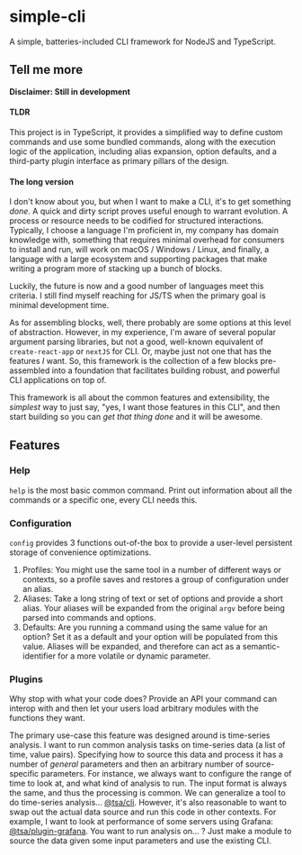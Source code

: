 # simple-cli

A simple, batteries-included CLI framework for NodeJS and TypeScript.

## Tell me more

**Disclaimer: Still in development**

#### TLDR

This project is in TypeScript, it provides a simplified way to define custom commands and use some bundled commands, along with the execution logic of the application, including alias expansion, option defaults, and a third-party plugin interface as primary pillars of the design.

#### The long version

I don't know about you, but when I want to make a CLI, it's to get something _done_. A quick and dirty script proves useful enough to warrant evolution. A process or resource needs to be codified for structured interactions. Typically, I choose a language I'm proficient in, my company has domain knowledge with, something that requires minimal overhead for consumers to install and run, will work on macOS / Windows / Linux, and finally, a language with a large ecosystem and supporting packages that make writing a program more of stacking up a bunch of blocks.

Luckily, the future is now and a good number of languages meet this criteria. I still find myself reaching for JS/TS when the primary goal is minimal development time.

As for assembling blocks, well, there probably are some options at this level of abstraction. However, in my experience, I'm aware of several popular argument parsing libraries, but not a good, well-known equivalent of `create-react-app` or `nextJS` for CLI. Or, maybe just not one that has the features _I_ want. So, this framework is the collection of a few blocks pre-assembled into a foundation that facilitates building robust, and powerful CLI applications on top of.

This framework is all about the common features and extensibility, the _simplest_ way to just say, "yes, I want those features in this CLI", and then start building so you can _get that thing done_ and it will be awesome.

## Features

### Help

`help` is the most basic common command. Print out information about all the commands or a specific one, every CLI needs this.

### Configuration

`config` provides 3 functions out-of-the box to provide a user-level persistent storage of convenience optimizations.

1. Profiles: You might use the same tool in a number of different ways or contexts, so a profile saves and restores a group of configuration under an alias.
1. Aliases: Take a long string of text or set of options and provide a short alias. Your aliases will be expanded from the original `argv` before being parsed into commands and options.
1. Defaults: Are you running a command using the same value for an option? Set it as a default and your option will be populated from this value. Aliases will be expanded, and therefore can act as a semantic-identifier for a more volatile or dynamic parameter.

### Plugins

Why stop with what your code does? Provide an API your command can interop with and then let your users load arbitrary modules with the functions they want.

The primary use-case this feature was designed around is time-series analysis. I want to run common analysis tasks on time-series data (a list of time, value pairs). Specifying how to source this data and process it has a number of _general_ parameters and then an arbitrary number of source-specific parameters. For instance, we always want to configure the range of time to look at, and what kind of analysis to run. The input format is always the same, and thus the processing is common. We can generalize a tool to do time-series analysis... [@tsa/cli](). However, it's also reasonable to want to swap out the actual data source and run this code in other contexts. For example, I want to look at performance of some servers using Grafana: [@tsa/plugin-grafana](). You want to run analysis on... ? Just make a module to source the data given some input parameters and use the existing CLI.
